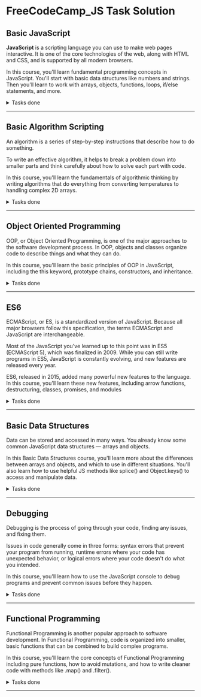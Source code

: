 # FreeCodeCamp_JS Task Solution

## Basic JavaScript

**JavaScript** is a scripting language you can use to make web pages interactive. It is one of the core technologies of the web, along with HTML and CSS, and is supported by all modern browsers.

In this course, you'll learn fundamental programming concepts in JavaScript. You'll start with basic data structures like numbers and strings. Then you'll learn to work with arrays, objects, functions, loops, if/else statements, and more.

<details>
<summary>Tasks done</summary>
<br>:white_check_mark: Comment Your JavaScript Code  
<br>:white_check_mark: Declare JavaScript Variables 
<br>:white_check_mark: Storing Values with the Assignment Operator 
<br>:white_check_mark: Assigning the Value of One Variable to Another 
<br>:white_check_mark: Initializing Variables with the Assignment Operator 
<br>:white_check_mark: Understanding Uninitialized Variables 
<br>:white_check_mark: Understanding Case Sensitivity in Variables 
<br>:white_check_mark: Add Two Numbers with JavaScript   
<br>:white_check_mark:Subtract One Number from Another with JavaScript 
<br>:white_check_mark: Multiply Two Numbers with JavaScript   
<br>:white_check_mark:Divide One Number by Another with JavaScript 
<br>:white_check_mark: Increment a Number with JavaScript 
<br>:white_check_mark: Decrement a Number with JavaScript   
<br>:white_check_mark:Create Decimal Numbers with JavaScript 
<br>:white_check_mark: Divide One Decimal by Another with JavaScript 
<br>:white_check_mark: Finding a Remainder in JavaScript   
<br>:white_check_mark: Compound Assignment With Augmented Subtraction 
<br>:white_check_mark: Compound Assignment With Augmented Addition 
<br>:white_check_mark: Compound Assignment With Augmented Multiplication 
<br>:white_check_mark: Compound Assignment With Augmented Division 
<br>:white_check_mark: Declare String Variables
<br>:white_check_mark: Escaping Literal Quotes in Strings
<br>:white_check_mark: Quoting Strings with Single Quotes
<br>:white_check_mark: Escape Sequences in Strings
<br>:white_check_mark: Concatenating Strings with Plus Operator
<br>:white_check_mark: Concatenating Strings with the Plus Equals Operator
<br>:white_check_mark: Constructing Strings with Variables
<br>:white_check_mark: Appending Variables to Strings
<br>:white_check_mark: Find the Length of a String
<br>:white_check_mark: Use Bracket Notation to Find the First Character in a String
<br>:white_check_mark: Understand String Immutability
<br>:white_check_mark: Use Bracket Notation to Find the Nth Character in a String
<br>:white_check_mark: Use Bracket Notation to Find the Last Character in a String
<br>:white_check_mark: Use Bracket Notation to Find the Nth-to-Last Character in a String
<br>:white_check_mark: Word Blanks  
<br>:white_check_mark: Store Multiple Values in one Variable using JavaScript Arrays
<br>:white_check_mark: Nest one Array within Another Array
<br>:white_check_mark: Access Array Data with Indexes
<br>:white_check_mark: Modify Array Data With Indexes
<br>:white_check_mark: Access Multi-Dimensional Arrays With Indexes
<br>:white_check_mark: Manipulate Arrays With push()
<br>:white_check_mark: Manipulate Arrays With pop()
<br>:white_check_mark: Manipulate Arrays With shift()
<br>:white_check_mark: Manipulate Arrays With unshift()
<br>:white_check_mark: Shopping List
<br>:white_check_mark: Write Reusable JavaScript with Functions
<br>:white_check_mark: Passing Values to Functions with Arguments
<br>:white_check_mark: Global Scope and Functions
<br>:white_check_mark: Local Scope and Functions
<br>:white_check_mark: Global vs. Local Scope in Functions
<br>:white_check_mark: Return a Value from a Function with Return
<br>:white_check_mark: Understanding Undefined Value returned from a Function
<br>:white_check_mark: Assignment with a Returned Value
<br>:white_check_mark: Stand in Line
<br>:white_check_mark: Understanding Boolean Values
<br>:white_check_mark: Use Conditional Logic with If Statements
<br>:white_check_mark: Comparison with the Equality Operator
<br>:white_check_mark: Comparison with the Strict Equality Operator
<br>:white_check_mark: Practice comparing different values
<br>:white_check_mark: Comparison with the Inequality Operator
<br>:white_check_mark: Comparison with the Strict Inequality Operator
<br>:white_check_mark: Comparison with the Greater Than Operator
<br>:white_check_mark: Comparison with the Greater Than Or Equal To Operator
<br>:white_check_mark: Comparison with the Less Than Operator
<br>:white_check_mark: Comparison with the Less Than Or Equal To Operator
<br>:white_check_mark: Comparisons with the Logical And Operator
<br>:white_check_mark: Comparisons with the Logical Or Operator
<br>:white_check_mark: Introducing Else Statements
<br>:white_check_mark: Introducing Else If Statements
<br>:white_check_mark: Logical Order in If Else Statements
<br>:white_check_mark: Chaining If Else Statements
<br>:white_check_mark: Golf Code
<br>:white_check_mark: Selecting from Many Options with Switch Statements
<br>:white_check_mark: Adding a Default Option in Switch Statements
<br>:white_check_mark: Multiple Identical Options in Switch Statements
<br>:white_check_mark: Replacing If Else Chains with Switch
<br>:white_check_mark: Returning Boolean Values from Functions
<br>:white_check_mark: Return Early Pattern for Functions
<br>:white_check_mark: Counting Cards
<br>:white_check_mark: Build JavaScript Objects
<br>:white_check_mark: Accessing Object Properties with Dot Notation
<br>:white_check_mark: Accessing Object Properties with Bracket Notation
<br>:white_check_mark: Accessing Object Properties with Variables
<br>:white_check_mark: Updating Object Properties
<br>:white_check_mark: Add New Properties to a JavaScript Object
<br>:white_check_mark: Delete Properties from a JavaScript Object
<br>:white_check_mark: Using Objects for Lookups
<br>:white_check_mark: Testing Objects for Properties
<br>:white_check_mark: Manipulating Complex Objects
<br>:white_check_mark: Nested Objects
<br>:white_check_mark: Accessing Nested Arrays
<br>:white_check_mark: Record Collection
<br>:white_check_mark: Iterate with JavaScript While Loops
<br>:white_check_mark: Iterate with JavaScript For Loops
<br>:white_check_mark: Iterate Odd Numbers With a For Loop
<br>:white_check_mark: Count Backwards With a For Loop
<br>:white_check_mark: Iterate Through an Array with a For Loop
<br>:white_check_mark: Nesting For Loops
<br>:white_check_mark: Iterate with JavaScript Do...While Loops
<br>:white_check_mark: Replace Loops using Recursion
<br>:white_check_mark: Profile Lookup
<br>:white_check_mark: Generate Random Fractions with JavaScript
<br>:white_check_mark: Generate Random Whole Numbers with JavaScript
<br>:white_check_mark: Generate Random Whole Numbers within a Range
<br>:white_check_mark: Use the parseInt Function
<br>:white_check_mark: Use the parseInt Function with a Radix
<br>:white_check_mark: Use the Conditional (Ternary) Operator
<br>:white_check_mark: Use Multiple Conditional (Ternary) Operators
<br>:white_check_mark: Use Recursion to Create a Countdown
<br>:white_check_mark: Use Recursion to Create a Range of Numbers
</details>

______


## Basic Algorithm Scripting

An algorithm is a series of step-by-step instructions that describe how to do something.

To write an effective algorithm, it helps to break a problem down into smaller parts and think carefully about how to solve each part with code.

In this course, you'll learn the fundamentals of algorithmic thinking by writing algorithms that do everything from converting temperatures to handling complex 2D arrays.

<details>
<summary>Tasks done</summary>
<br>:white_check_mark: Convert Celsius to Fahrenheit
<br>:white_check_mark: Reverse a String
<br>:white_check_mark: Factorialize a Number
<br>Find the Longest Word in a String
<br>Return Largest Numbers in Arrays
<br>Confirm the Ending
<br>Repeat a String Repeat a String
<br>Truncate a String
<br>Finders Keepers
<br>Boo who
<br>Title Case a Sentence
<br>Slice and Splice
<br>Falsy Bouncer
<br>Where do I Belong
<br>Mutations
<br>Chunky Monkey

</details>

______


## Object Oriented Programming

OOP, or Object Oriented Programming, is one of the major approaches to the software development process. In OOP, objects and classes organize code to describe things and what they can do.

In this course, you'll learn the basic principles of OOP in JavaScript, including the this keyword, prototype chains, constructors, and inheritance.

<details>
<summary>Tasks done</summary>
<br>:white_check_mark: Create a Basic JavaScript Object
<br>:white_check_mark: Use Dot Notation to Access the Properties of an Object
<br>:white_check_mark: Create a Method on an Object
<br>:white_check_mark: Make Code More Reusable with the this Keyword
<br>:white_check_mark: Define a Constructor Function
<br>:white_check_mark: Use a Constructor to Create Objects
<br>:white_check_mark: Extend Constructors to Receive Arguments
<br>:white_check_mark: Verify an Object's Constructor with instanceof
<br>:white_check_mark: Understand Own Properties
<br>:white_check_mark: Use Prototype Properties to Reduce Duplicate Code
<br>:white_check_mark: Iterate Over All Properties
<br>:white_check_mark: Understand the Constructor Property
<br>:white_check_mark: Change the Prototype to a New Object
<br>:white_check_mark: Remember to Set the Constructor Property when Changing the Prototype
<br>:white_check_mark: Understand Where an Object’s Prototype Comes From
<br>:white_check_mark: Understand the Prototype Chain
<br>:white_check_mark: Use Inheritance So You Don't Repeat Yourself
<br>:white_check_mark: Inherit Behaviors from a Supertype
<br>:white_check_mark: Set the Child's Prototype to an Instance of the Parent
<br>:white_check_mark: Reset an Inherited Constructor Property
<br>:white_check_mark: Add Methods After Inheritance
<br>:white_check_mark: Override Inherited Methods
<br>:white_check_mark: Use a Mixin to Add Common Behavior Between Unrelated Objects
<br>:white_check_mark: Use Closure to Protect Properties Within an Object from Being Modified Externally
<br>:white_check_mark: Understand the Immediately Invoked Function Expression (IIFE)
<br>:white_check_mark: Use an IIFE to Create a Module
</details>

______


## ES6
ECMAScript, or ES, is a standardized version of JavaScript. Because all major browsers follow this specification, the terms ECMAScript and JavaScript are interchangeable.

Most of the JavaScript you've learned up to this point was in ES5 (ECMAScript 5), which was finalized in 2009. While you can still write programs in ES5, JavaScript is constantly evolving, and new features are released every year.

ES6, released in 2015, added many powerful new features to the language. In this course, you'll learn these new features, including arrow functions, destructuring, classes, promises, and modules

<details>
<summary>Tasks done</summary>
<br>:white_check_mark: Compare Scopes of the var and let Keywords
<br>:white_check_mark: Mutate an Array Declared with const
<br>:white_check_mark: Prevent Object Mutation
<br>:white_check_mark: Use Arrow Functions to Write Concise Anonymous Functions
<br>:white_check_mark: Write Arrow Functions with Parameters
<br>:white_check_mark: Set Default Parameters for Your Functions
<br>:white_check_mark: Use the Rest Parameter with Function Parameters
<br>:white_check_mark: Use the Spread Operator to Evaluate Arrays In-Place
<br>:white_check_mark: Use Destructuring Assignment to Extract Values from Objects
<br>:white_check_mark: Use Destructuring Assignment to Assign Variables from Objects
<br>:white_check_mark: Use Destructuring Assignment to Assign Variables from Nested Objects
<br>:white_check_mark: Use Destructuring Assignment to Assign Variables from Arrays
<br>:white_check_mark: Use Destructuring Assignment with the Rest Parameter to Reassign Array Elements
<br>:white_check_mark: Use Destructuring Assignment to Pass an Object as a Function's Parameters
<br>:white_check_mark: Create Strings using Template Literals
<br>:white_check_mark: Write Concise Object Literal Declarations Using Object Property Shorthand
<br>:white_check_mark: Write Concise Declarative Functions with ES6
<br>:white_check_mark: Use class Syntax to Define a Constructor Function
<br>:white_check_mark: Use getters and setters to Control Access to an Object
<br>:white_check_mark: Create a Module Script
<br>:white_check_mark: Use export to Share a Code Block
<br>:white_check_mark: Reuse JavaScript Code Using import
<br>:white_check_mark: Use * to Import Everything from a File
<br>:white_check_mark: Create an Export Fallback with export default
<br>:white_check_mark: Import a Default Export
<br>:white_check_mark: Create a JavaScript Promise
<br>:white_check_mark: Complete a Promise with resolve and reject
<br>:white_check_mark: Handle a Fulfilled Promise with then
<br>:white_check_mark: Handle a Rejected Promise with catch
</details>

______


## Basic Data Structures

Data can be stored and accessed in many ways. You already know some common JavaScript data structures — arrays and objects.

In this Basic Data Structures course, you'll learn more about the differences between arrays and objects, and which to use in different situations. You'll also learn how to use helpful JS methods like splice() and Object.keys() to access and manipulate data.

<details>
<summary>Tasks done</summary>
<br>:white_check_mark: Use an Array to Store a Collection of Data
<br>:white_check_mark: Access an Array's Contents Using Bracket Notation
<br>:white_check_mark: Add Items to an Array with push() and unshift()
<br>:white_check_mark: Remove Items from an Array with pop() and shift()
<br>:white_check_mark: Remove Items Using splice()
<br>:white_check_mark: Add Items Using splice()
<br>:white_check_mark: Copy Array Items Using slice()
<br>:white_check_mark: Copy an Array with the Spread Operator
<br>:white_check_mark: Combine Arrays with the Spread Operator
<br>:white_check_mark: Check For The Presence of an Element With indexOf()
<br>:white_check_mark: Iterate Through All an Array's Items Using For Loops
<br>:white_check_mark: Create complex multi-dimensional arrays
<br>:white_check_mark: Add Key-Value Pairs to JavaScript Objects
<br>:white_check_mark: Modify an Object Nested Within an Object
<br>:white_check_mark: Access Property Names with Bracket Notation
<br>:white_check_mark: Use the delete Keyword to Remove Object Properties
<br>:white_check_mark: Check if an Object has a Property
<br>:white_check_mark: Iterate Through the Keys of an Object with a for...in Statement
<br>:white_check_mark: Generate an Array of All Object Keys with Object.keys()
<br>:white_check_mark: Modify an Array Stored in an Object
</details>

______


## Debugging
Debugging is the process of going through your code, finding any issues, and fixing them.

Issues in code generally come in three forms: syntax errors that prevent your program from running, runtime errors where your code has unexpected behavior, or logical errors where your code doesn't do what you intended.

In this course, you'll learn how to use the JavaScript console to debug programs and prevent common issues before they happen.

<details>
<summary>Tasks done</summary>
<br>:white_check_mark: Use the JavaScript Console to Check the Value of a Variable
<br>:white_check_mark: Understanding the Differences between the freeCodeCamp and Browser Console
<br>:white_check_mark: Use typeof to Check the Type of a Variable
<br>:white_check_mark: Catch Misspelled Variable and Function Names
<br>:white_check_mark: Catch Unclosed Parentheses, Brackets, Braces and Quotes
<br>:white_check_mark: Catch Mixed Usage of Single and Double Quotes
<br>:white_check_mark: Catch Use of Assignment Operator Instead of Equality Operator
<br>:white_check_mark: Catch Missing Open and Closing Parenthesis After a Function Call
<br>:white_check_mark: Catch Arguments <br>:white_check_mark: in the Wrong Order When Calling a Function
<br>:white_check_mark: Catch Off By One Errors When Using Indexing
<br>:white_check_mark: Use Caution When Reinitializing Variables Inside a Loop
<br>:white_check_mark: Prevent Infinite Loops with a Valid Terminal Condition
</details>

______


## Functional Programming 
Functional Programming is another popular approach to software development. In Functional Programming, code is organized into smaller, basic functions that can be combined to build complex programs.

In this course, you'll learn the core concepts of Functional Programming including pure functions, how to avoid mutations, and how to write cleaner code with methods like .map() and .filter().


<details>
<summary>Tasks done</summary>
<br> Learn About Functional Programming
<br> Understand Functional Programming Terminology
<br> Understand the Hazards of Using Imperative Code
<br> Avoid Mutations and Side Effects Using Functional Programming
<br> Pass Arguments to Avoid External Dependence in a Function
<br> Refactor Global Variables Out of Functions
<br> Use the map Method to Extract Data from an Array
<br> Implement map on a Prototype
<br> Use the filter Method to Extract Data from an Array
<br> Implement the filter Method on a Prototype
<br> Return Part of an Array Using the slice Method
<br> Remove Elements from an Array Using slice Instead of splice
<br> Combine Two Arrays Using the concat Method
<br> Add Elements to the End of an Array Using concat Instead of push
<br> Use the reduce Method to Analyze Data
<br> Use Higher-Order Functions map, filter, or reduce to Solve a Complex Problem
<br> Sort an Array Alphabetically using the sort Method
<br> Return a Sorted Array Without Changing the Original Array
<br> Split a String into an Array Using the split Method
<br> Combine an Array into a String Using the join Method
<br> Apply Functional Programming to Convert Strings to URL Slugs
<br> Use the every Method to Check that Every Element in an Array Meets a Criteria
<br> Use the some Method to Check that Any Elements in an Array Meet a Criteria
<br> Introduction to Currying and Partial Application
</details>

______